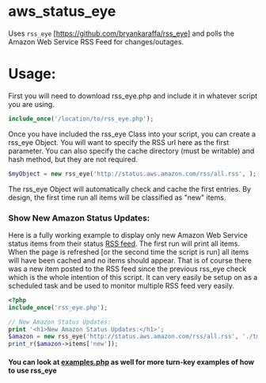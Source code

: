 # aws_status_eye
Uses `rss_eye` [https://github.com/bryankaraffa/rss_eye] and polls the Amazon Web Service RSS Feed for changes/outages.

# Usage:
First you will need to download rss_eye.php and include it in whatever script you are using.
```php
include_once('/location/to/rss_eye.php');
```

Once you have included the rss_eye Class into your script, you can create a rss_eye Object.  You will want to specify the RSS url here as the first parameter.  You can also specify the cache directory (must be writable) and hash method, but they are not required.
```php
$myObject = new rss_eye('http://status.aws.amazon.com/rss/all.rss', );
```
The rss_eye Object will automatically check and cache the first entries.  By design, the first time run all items will be classified as "new" items.  


### Show New Amazon Status Updates:
Here is a fully working example to display only new Amazon Web Service status items from their status [RSS feed](http://status.aws.amazon.com/rss/all.rss).  The first run will print all items.  When the page is refreshed [or the second time the script is run] all items will have been cached and no items should appear.  That is of course there was a new item posted to the RSS feed since the previous rss_eye check which is the whole intention of this script.  It can very easily be setup on as a scheduled task and be used to monitor multiple RSS feed very easily. 

```php
<?php
include_once('rss_eye.php');

// New Amazon Status Updates:
print '<h1>New Amazon Status Updates:</h1>';
$amazon = new rss_eye('http://status.aws.amazon.com/rss/all.rss', './tmp/');
print_r($amazon->items['new']);
```
#### You can look at [examples.php](https://github.com/bryankaraffa/rss_eye/blob/master/example.php) as well for more turn-key examples of how to use rss_eye
